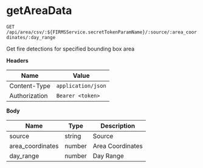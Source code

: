 # getAreaData

`GET` `/api/area/csv/:${FIRMSService.secretTokenParamName}/:source/:area_coordinates/:day_range`

Get fire detections for specified bounding box area

**Headers**

| Name          | Value              |
| ------------- | ------------------ |
| Content-Type  | `application/json` |
| Authorization | `Bearer <token>`   |

**Body**

| Name              | Type   | Description      |
| ----------------- | ------ | ---------------- |
| source            | string | Source           |
| area\_coordinates | number | Area Coordinates |
| day\_range        | number | Day Range        |
